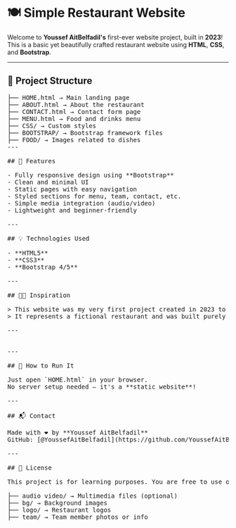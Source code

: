 # 🍽️ Simple Restaurant Website

Welcome to **Youssef AitBelfadil's** first-ever website project, built in **2023**!  
This is a basic yet beautifully crafted restaurant website using **HTML**, **CSS**, and **Bootstrap**.

---

## 📁 Project Structure

<pre>
├── HOME.html → Main landing page
├── ABOUT.html → About the restaurant
├── CONTACT.html → Contact form page
├── MENU.html → Food and drinks menu
├── CSS/ → Custom styles
├── BOOTSTRAP/ → Bootstrap framework files
├── FOOD/ → Images related to dishes
---

## 🌟 Features

- Fully responsive design using **Bootstrap**
- Clean and minimal UI
- Static pages with easy navigation
- Styled sections for menu, team, contact, etc.
- Simple media integration (audio/video)
- Lightweight and beginner-friendly

---

## 💡 Technologies Used

- **HTML5**
- **CSS3**
- **Bootstrap 4/5**

---

## 🧑‍🍳 Inspiration

> This website was my very first project created in 2023 to practice and improve my frontend development skills.  
> It represents a fictional restaurant and was built purely using basic web development tools.

---


---

## 🚀 How to Run It

Just open `HOME.html` in your browser.  
No server setup needed — it's a **static website**!

---

## 📬 Contact

Made with ❤️ by **Youssef AitBelfadil**  
GitHub: [@YoussefAitBelfadil](https://github.com/YoussefAitBelfadil)

---

## 📄 License

This project is for learning purposes. You are free to use or modify it as you wish.

├── audio video/ → Multimedia files (optional)
├── bg/ → Background images
├── logo/ → Restaurant logos
├── team/ → Team member photos or info
</pre>

